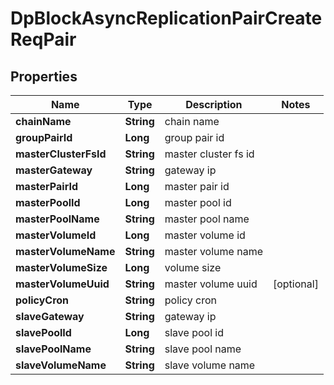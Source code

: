 # DpBlockAsyncReplicationPairCreateReqPair

## Properties
Name | Type | Description | Notes
------------ | ------------- | ------------- | -------------
**chainName** | **String** | chain name | 
**groupPairId** | **Long** | group pair id | 
**masterClusterFsId** | **String** | master cluster fs id | 
**masterGateway** | **String** | gateway ip | 
**masterPairId** | **Long** | master pair id | 
**masterPoolId** | **Long** | master pool id | 
**masterPoolName** | **String** | master pool name | 
**masterVolumeId** | **Long** | master volume id | 
**masterVolumeName** | **String** | master volume name | 
**masterVolumeSize** | **Long** | volume size | 
**masterVolumeUuid** | **String** | master volume uuid |  [optional]
**policyCron** | **String** | policy cron | 
**slaveGateway** | **String** | gateway ip | 
**slavePoolId** | **Long** | slave pool id | 
**slavePoolName** | **String** | slave pool name | 
**slaveVolumeName** | **String** | slave volume name | 
